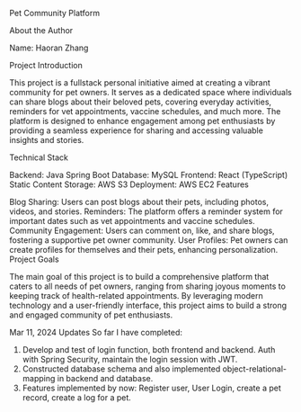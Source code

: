 Pet Community Platform

About the Author

Name: Haoran Zhang

Project Introduction

This project is a fullstack personal initiative aimed at creating a vibrant community for pet owners. It serves as a dedicated space where individuals can share blogs about their beloved pets, covering everyday activities, reminders for vet appointments, vaccine schedules, and much more. The platform is designed to enhance engagement among pet enthusiasts by providing a seamless experience for sharing and accessing valuable insights and stories.

Technical Stack

Backend: Java Spring Boot
Database: MySQL
Frontend: React (TypeScript)
Static Content Storage: AWS S3
Deployment: AWS EC2
Features

Blog Sharing: Users can post blogs about their pets, including photos, videos, and stories.
Reminders: The platform offers a reminder system for important dates such as vet appointments and vaccine schedules.
Community Engagement: Users can comment on, like, and share blogs, fostering a supportive pet owner community.
User Profiles: Pet owners can create profiles for themselves and their pets, enhancing personalization.
Project Goals

The main goal of this project is to build a comprehensive platform that caters to all needs of pet owners, ranging from sharing joyous moments to keeping track of health-related appointments. By leveraging modern technology and a user-friendly interface, this project aims to build a strong and engaged community of pet enthusiasts.

Mar 11, 2024 Updates
So far I have completed:
1. Develop and test of login function, both frontend and backend. Auth with Spring Security, maintain the login session with JWT.
2. Constructed database schema and also implemented object-relational-mapping in backend and database.
3. Features implemented by now: Register user, User Login, create a pet record, create a log for a pet.

